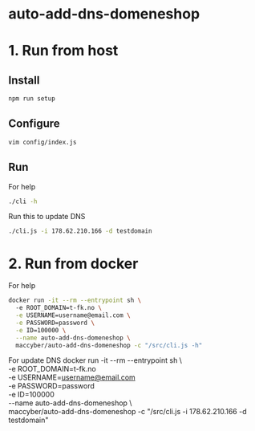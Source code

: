 # auto-add-dns-domeneshop

# 1. Run from host

## Install
```sh
npm run setup
```

## Configure
```sh
vim config/index.js
```

## Run

For help
```sh
./cli -h
```

Run this to update DNS
```sh
./cli.js -i 178.62.210.166 -d testdomain
```
# 2. Run from docker
For help
```sh
docker run -it --rm --entrypoint sh \       
  -e ROOT_DOMAIN=t-fk.no \
  -e USERNAME=username@email.com \
  -e PASSWORD=password \
  -e ID=100000 \
  --name auto-add-dns-domeneshop \                    
  maccyber/auto-add-dns-domeneshop -c "/src/cli.js -h"
```

For update DNS
docker run -it --rm --entrypoint sh \       
  -e ROOT_DOMAIN=t-fk.no \
  -e USERNAME=username@email.com \
  -e PASSWORD=password \
  -e ID=100000 \
  --name auto-add-dns-domeneshop \                    
  maccyber/auto-add-dns-domeneshop -c "/src/cli.js -i 178.62.210.166 -d testdomain"

